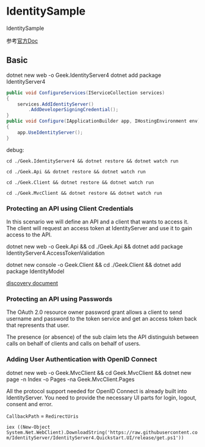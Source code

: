 # IdentitySample

IdentitySample

参考[官方Doc](https://identityserver4.readthedocs.io/en/release/index.html)

## Basic

dotnet new web -o Geek.IdentityServer4
dotnet add package IdentityServer4

```c#
public void ConfigureServices(IServiceCollection services)
{
    services.AddIdentityServer()
        .AddDeveloperSigningCredential();
}
public void Configure(IApplicationBuilder app, IHostingEnvironment env)
{
    app.UseIdentityServer();
}
```

debug:

`cd ./Geek.IdentityServer4 && dotnet restore && dotnet watch run`

`cd ./Geek.Api && dotnet restore && dotnet watch run`

`cd ./Geek.Client && dotnet restore && dotnet watch run`

`cd ./Geek.MvcClient && dotnet restore && dotnet watch run`

### Protecting an API using Client Credentials

In this scenario we will define an API and a client that wants to access it. The client will request an access token at IdentityServer and use it to gain access to the API.

dotnet new web -o Geek.Api && cd ./Geek.Api && dotnet add package IdentityServer4.AccessTokenValidation

dotnet new console -o Geek.Client && cd ./Geek.Client && dotnet add package IdentityModel

[discovery document](http://localhost:5000/.well-known/openid-configuration)

### Protecting an API using Passwords

The OAuth 2.0 resource owner password grant allows a client to send username and password to the token service and get an access token back that represents that user.

The presence (or absence) of the sub claim lets the API distinguish between calls on behalf of clients and calls on behalf of users.

### Adding User Authentication with OpenID Connect

dotnet new web -o Geek.MvcClient && cd Geek.MvcClient && dotnet new page -n Index -o Pages -na Geek.MvcClient.Pages

All the protocol support needed for OpenID Connect is already built into IdentityServer. You need to provide the necessary UI parts for login, logout, consent and error.

`CallbackPath` = `RedirectUris`

`iex ((New-Object System.Net.WebClient).DownloadString('https://raw.githubusercontent.com/IdentityServer/IdentityServer4.Quickstart.UI/release/get.ps1'))`